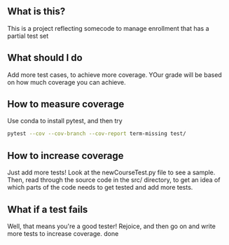 ## What is this?

This is a project reflecting somecode to manage enrollment that has a partial test set

## What should I do

Add more test cases, to achieve more coverage. YOur grade will be based on how
much coverage you can achieve.

## How to measure coverage

Use conda to install pytest, and then try

```bash
pytest --cov --cov-branch --cov-report term-missing test/
```

## How to increase coverage

Just add more tests! Look at the newCourseTest.py file to see
a sample. Then, read through the source code in the src/ directory,
to get an idea of which parts of the code needs to get tested and add more
tests.

## What if a test fails

Well, that means you're a good tester! Rejoice, and then go on and write
more tests to increase coverage.
done
